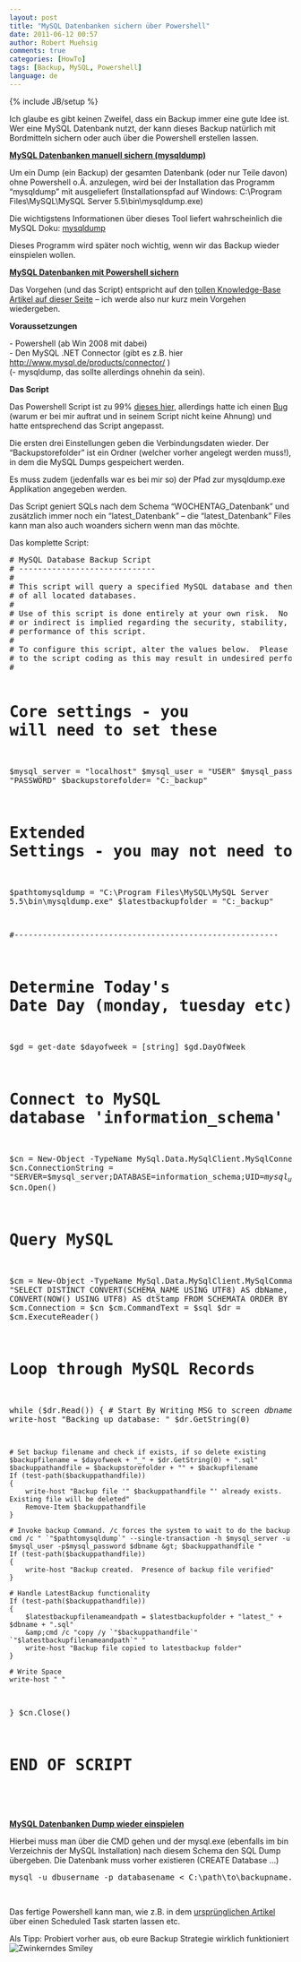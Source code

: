 ```yaml
---
layout: post
title: "MySQL Datenbanken sichern über Powershell"
date: 2011-06-12 00:57
author: Robert Muehsig
comments: true
categories: [HowTo]
tags: [Backup, MySQL, Powershell]
language: de
---
```

{% include JB/setup %}
<p>Ich glaube es gibt keinen Zweifel, dass ein Backup immer eine gute Idee ist. Wer eine MySQL Datenbank nutzt, der kann dieses Backup natürlich mit Bordmitteln sichern oder auch über die Powershell erstellen lassen. </p><!--more--><p><strong><u>MySQL Datenbanken manuell sichern (mysqldump)</u></strong></p> <p>Um ein Dump (ein Backup) der gesamten Datenbank (oder nur Teile davon) ohne Powershell o.Ä. anzulegen, wird bei der Installation das Programm “mysqldump” mit ausgeliefert (Installationspfad auf Windows: C:\Program Files\MySQL\MySQL Server 5.5\bin\mysqldump.exe)</p> <p>Die wichtigstens Informationen über dieses Tool liefert wahrscheinlich die MySQL Doku: <a href="http://dev.mysql.com/doc/refman/5.1/de/mysqldump.html">mysqldump</a></p> <p>Dieses Programm wird später noch wichtig, wenn wir das Backup wieder einspielen wollen.</p> <p><strong><u>MySQL Datenbanken mit Powershell sichern</u></strong></p> <p>Das Vorgehen (und das Script) entspricht auf den <a href="http://www.whiteleafnetworks.com/knowledgebase/article/68/default.aspx">tollen Knowledge-Base Artikel auf dieser Seite</a> – ich werde also nur kurz mein Vorgehen wiedergeben.</p> <p><strong>Voraussetzungen</strong></p> <p>- Powershell (ab Win 2008 mit dabei)<br>- Den MySQL .NET Connector (gibt es z.B. hier <a title="http://www.mysql.de/products/connector/" href="http://www.mysql.de/products/connector/">http://www.mysql.de/products/connector/</a> )<br>(- mysqldump, das sollte allerdings ohnehin da sein).</p> <p><strong>Das Script</strong></p> <p>Das Powershell Script ist zu 99% <a href="http://www.whiteleafnetworks.com/knowledgebase/article/69/default.aspx">dieses hier</a>, allerdings hatte ich einen <a href="http://forum.percona.com/index.php/t/1830/">Bug</a> (warum er bei mir auftrat und in seinem Script nicht keine Ahnung) und hatte entsprechend das Script angepasst. </p> <p>Die ersten drei Einstellungen geben die Verbindungsdaten wieder. Der “Backupstorefolder” ist ein Ordner (welcher vorher angelegt werden muss!), in dem die MySQL Dumps gespeichert werden.</p> <p>Es muss zudem (jedenfalls war es bei mir so) der Pfad zur mysqldump.exe Applikation angegeben werden.</p> <p>Das Script geniert SQLs nach dem Schema “WOCHENTAG_Datenbank” und zusätzlich immer noch ein “latest_Datenbank” – die “latest_Datenbank” Files kann man also auch woanders sichern wenn man das möchte.</p> <p>Das komplette Script:</p> <div style="padding-bottom: 0px; margin: 0px; padding-left: 0px; padding-right: 0px; display: inline; float: none; padding-top: 0px" id="scid:812469c5-0cb0-4c63-8c15-c81123a09de7:483869e5-e446-44c1-bf27-ac042a3ab1fb" class="wlWriterEditableSmartContent"><pre name="code" class="c#"># MySQL Database Backup Script
# -----------------------------
#
# This script will query a specified MySQL database and then create .sql backup files
# of all located databases.
#
# Use of this script is done entirely at your own risk.  No guarantee either direct
# or indirect is implied regarding the security, stability, reliability, impact or
# performance of this script.
#
# To configure this script, alter the values below.  Please do make any direct alterations
# to the script coding as this may result in undesired performance.
#

# Core settings - you will need to set these
$mysql_server = "localhost"
$mysql_user = "USER"
$mysql_password = "PASSWORD"
$backupstorefolder= "C:\_backup\"

# Extended Settings - you may not need to set these
$pathtomysqldump = "C:\Program Files\MySQL\MySQL Server 5.5\bin\mysqldump.exe"
$latestbackupfolder = "C:\_backup\"



#--------------------------------------------------------

# Determine Today's Date Day (monday, tuesday etc)
$gd = get-date
$dayofweek = [string] $gd.DayOfWeek


# Connect to MySQL database 'information_schema'
[system.reflection.assembly]::LoadWithPartialName("MySql.Data")
$cn = New-Object -TypeName MySql.Data.MySqlClient.MySqlConnection
$cn.ConnectionString = "SERVER=$mysql_server;DATABASE=information_schema;UID=$mysql_user;PWD=$mysql_password"
$cn.Open()

# Query MySQL 
$cm = New-Object -TypeName MySql.Data.MySqlClient.MySqlCommand
$sql = "SELECT DISTINCT CONVERT(SCHEMA_NAME USING UTF8) AS dbName, CONVERT(NOW() USING UTF8) AS dtStamp FROM SCHEMATA ORDER BY dbName ASC"
$cm.Connection = $cn
$cm.CommandText = $sql
$dr = $cm.ExecuteReader() 

# Loop through MySQL Records
while ($dr.Read())
{
    # Start By Writing MSG to screen
    $dbname = [string]$dr.GetString(0)
    write-host "Backing up database: " $dr.GetString(0)
    
    # Set backup filename and check if exists, if so delete existing
    $backupfilename = $dayofweek + "_" + $dr.GetString(0) + ".sql"
    $backuppathandfile = $backupstorefolder + "" + $backupfilename
    If (test-path($backuppathandfile)) 
    {
        write-host "Backup file '" $backuppathandfile "' already exists.  Existing file will be deleted"
        Remove-Item $backuppathandfile
    }

    # Invoke backup Command. /c forces the system to wait to do the backup
    cmd /c " `"$pathtomysqldump`" --single-transaction -h $mysql_server -u $mysql_user -p$mysql_password $dbname &gt; $backuppathandfile "
    If (test-path($backuppathandfile)) 
    {
        write-host "Backup created.  Presence of backup file verified"
    }
    
    # Handle LatestBackup functionality
    If (test-path($backuppathandfile)) 
    {
        $latestbackupfilenameandpath = $latestbackupfolder + "latest_" + $dbname + ".sql"
        &amp;cmd /c "copy /y `"$backuppathandfile`" `"$latestbackupfilenameandpath`" "
        write-host "Backup file copied to latestbackup folder" 
    }

    # Write Space
    write-host " "
}
$cn.Close()

# END OF SCRIPT</pre></div>
<p>&nbsp;</p>
<h2></h2>
<p><strong><u>MySQL Datenbanken Dump wieder einspielen</u></strong></p>
<p>Hierbei muss man über die CMD gehen und der mysql.exe (ebenfalls im bin Verzeichnis der MySQL Installation) nach diesem Schema den SQL Dump übergeben. Die Datenbank muss vorher existieren (CREATE Database …)</p>
<div style="padding-bottom: 0px; margin: 0px; padding-left: 0px; padding-right: 0px; display: inline; float: none; padding-top: 0px" id="scid:812469c5-0cb0-4c63-8c15-c81123a09de7:eee7cdbd-54da-46d3-87bb-cc14567816bd" class="wlWriterEditableSmartContent"><pre name="code" class="c#">mysql -u dbusername -p databasename &lt; C:\path\to\backupname.sql</pre></div>
<p>&nbsp;</p>
<p>Das fertige Powershell kann man, wie z.B. in dem <a href="http://www.whiteleafnetworks.com/knowledgebase/article/68/default.aspx">ursprünglichen Artikel</a> über einen Scheduled Task starten lassen etc.</p>
<p>Als Tipp: Probiert vorher aus, ob eure Backup Strategie wirklich funktioniert <img style="border-bottom-style: none; border-right-style: none; border-top-style: none; border-left-style: none" class="wlEmoticon wlEmoticon-winkingsmile" alt="Zwinkerndes Smiley" src="{{BASE_PATH}}/assets/wp-images-de/wlEmoticon-winkingsmile.png"></p>
